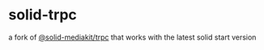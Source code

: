 # solid-trpc
a fork of [@solid-mediakit/trpc](https://github.com/solidjs-community/mediakit/tree/main/packages/trpc) that works with the latest solid start version
